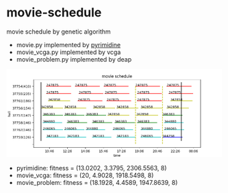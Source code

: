# movie-schedule
movie schedule by genetic algorithm

- movie.py implemented by [pyrimidine](https://pyrimidine.readthedocs.io/)
- movie_vcga.py implemented by vcga
- movie_problem.py implemented by deap

![](movie.png)

- pyrimidine: fitness = (13.0202, 3.3795, 2306.5563, 8)
- movie_vcga: fitness = (20, 4.9028, 1918.5498, 8)
- movie_problem: fitness = (18.1928, 4.4589, 1947.8639, 8)
